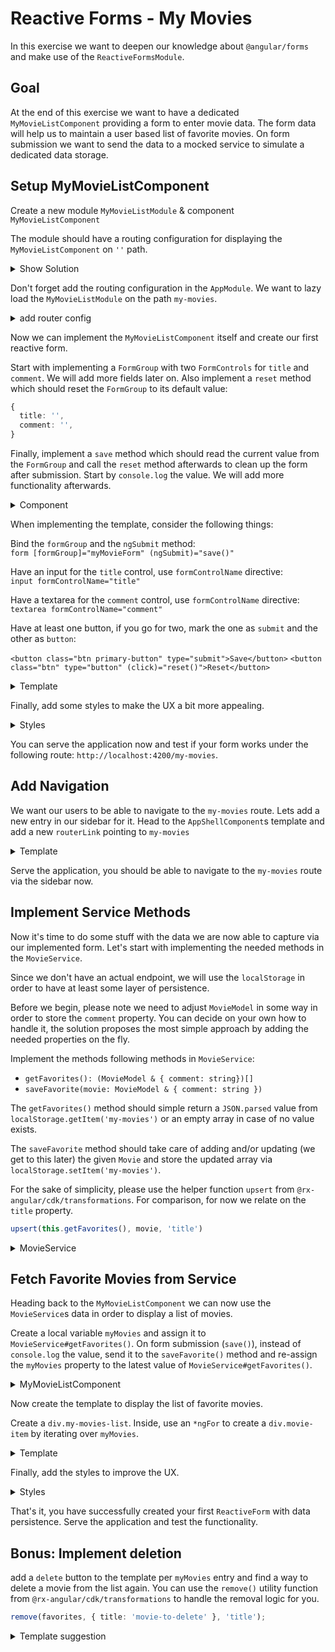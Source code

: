 # Reactive Forms - My Movies

In this exercise we want to deepen our knowledge about `@angular/forms`
and make use of the `ReactiveFormsModule`.

## Goal

At the end of this exercise we want to have a dedicated `MyMovieListComponent`
providing a form to enter movie data.
The form data will help us to maintain a user based list of favorite movies.
On form submission we want to send the data to a mocked service to simulate a dedicated data storage.

## Setup MyMovieListComponent

Create a new module `MyMovieListModule` & component `MyMovieListComponent`

The module should have a routing configuration for displaying
the `MyMovieListComponent` on `''` path.

<details>
<summary> Show Solution </summary>

```bash
# create module
ng g m movie/my-movie-list

# create component
ng g c movie/my-movie-list
```

implement `MyMovieListModule`

```ts
// movie/my-movie-list/my-movie-list.module.ts

const routes: Routes = [
  {
    path: '',
    component: MyMovieListComponent,
  },
];

@NgModule({
    declarations: [MyMovieListComponent],
    imports: [MovieModule, RouterModule.forChild(routes)],
})
export class MovieSearchPageModule {}
```

</details>

Don't forget add the routing configuration in the `AppModule`.
We want to lazy load the `MyMovieListModule` on the path `my-movies`.

<details>
<summary> add router config </summary>

```ts
// app-routing.module.ts
{
    path: 'my-movies',
    loadChildren: () =>
        import('./movie/my-movie-list/my-movie-list.module').then(
            (file) => file.MyMovieListModule
        ),
},
```

</details>

Now we can implement the `MyMovieListComponent` itself and create our first reactive form.

Start with implementing a `FormGroup` with two `FormControls` for `title` and `comment`. We will add more fields later on.
Also implement a `reset` method which should reset the `FormGroup` to its default value:
```ts
{
  title: '', 
  comment: '',
}
```

Finally, implement a `save` method which should read the current value from the `FormGroup` and call the `reset` method afterwards
to clean up the form after submission.
Start by `console.log` the value. We will add more functionality afterwards. 

<details>
    <summary>Component</summary>

```ts
// my-movie-list.component.ts

myMovieForm = new FormGroup({
    title: new FormControl(''),
    comment: new FormControl(''),
});

save(): void {
    console.log(this.myMovieForm.value, 'movieToStore');
    this.reset();
}

reset(): void {
    this.myMovieForm.reset({
        title: '',
        comment: '',
    });
}

```

</details>

When implementing the template, consider the following things:

Bind the `formGroup` and the `ngSubmit` method:  
`form [formGroup]="myMovieForm" (ngSubmit)="save()"`

Have an input for the `title` control, use `formControlName` directive:  
`input formControlName="title"`

Have a textarea for the `comment` control, use `formControlName` directive:  
`textarea formControlName="comment"`

Have at least one button, if you go for two, mark the one as `submit` and the other as `button`:

`<button class="btn primary-button" type="submit">Save</button>`
`<button class="btn" type="button" (click)="reset()">Reset</button>`

<details>
    <summary>Template</summary>

```html
<!-- my-movie-list.component.html -->
<form [formGroup]="myMovieForm" (ngSubmit)="save()">
    <div class="form-group">
        <label for="title">Title</label>
        <input id="title" type="text" formControlName="title">
    </div>
    <div class="form-group">
        <label for="comment">Comment</label>
        <textarea rows="5" id="comment" formControlName="comment"></textarea>
    </div>
    <div class="button-group">
        <button class="btn" type="button" (click)="reset()">Reset</button>
        <button class="btn primary-button" type="submit">Save</button>
    </div>
</form>

```

</details>

Finally, add some styles to make the UX a bit more appealing.

<details>
    <summary>Styles</summary>

```scss

/* my-movie-list.component.scss */
:host {
  padding: 0 1rem;
  display: block;
}

form {
  width: 500px;
}

.form-group {
  display: flex;
  justify-content: center;
  margin-bottom: 1rem;
  flex-direction: column;
}

.button-group {
  display: flex;
  justify-content: flex-end;
  align-items: center;

  button:first-child {
    margin-right: .5rem;
  }
}

```

</details>

You can serve the application now and test if your form works under the following route:
`http://localhost:4200/my-movies`.

## Add Navigation

We want our users to be able to navigate to the `my-movies` route. Lets add a new entry in our sidebar for it.
Head to the `AppShellComponent`s template and add a new `routerLink` pointing to `my-movies`

<details>
    <summary>Template</summary>

```html
<!-- app-shell.component.html -->

<!-- optional: add navigation headline :) -->
<h3 class="navigation--headline">User Menu</h3>

<a
        class="navigation--link"
        [routerLink]="['/my-movies']"
        routerLinkActive="active"
>
    <div class="navigation--menu-item">
        <svg-icon class="navigation--menu-item-icon" name="account"></svg-icon>
        My Movies
    </div>
</a>
```

</details>

Serve the application, you should be able to navigate to the `my-movies` route via the sidebar now.


## Implement Service Methods

Now it's time to do some stuff with the data we are now able to capture via our implemented form. Let's start with implementing
the needed methods in the `MovieService`.

Since we don't have an actual endpoint, we will use the `localStorage` in order to have at least
some layer of persistence.

Before we begin, please note we need to adjust `MovieModel` in some way in order to store the `comment` property.
You can decide on your own how to handle it, the solution proposes the most simple approach by adding the needed 
properties on the fly.

Implement the methods following methods in `MovieService`:

* `getFavorites(): (MovieModel & { comment: string})[]` 
* `saveFavorite(movie: MovieModel & { comment: string })`

The `getFavorites()` method should simple return a `JSON.parsed` value from `localStorage.getItem('my-movies')` or an empty
array in case of no value exists.

The `saveFavorite` method should take care of adding and/or updating (we get to this later) the given `Movie` and store the
updated array via `localStorage.setItem('my-movies')`.

For the sake of simplicity, please use the helper function `upsert` from `@rx-angular/cdk/transformations`.
For comparison, for now we relate on the `title` property.

```ts
upsert(this.getFavorites(), movie, 'title')
```

<details>
    <summary>MovieService</summary>
    
```ts
// movie.service.ts

getFavorites(): (MovieModel & { comment: string })[] {
    return JSON.parse(localStorage.getItem('my-movies')) || [];
}

saveFavorite(movie: MovieModel & { comment: string }) {
    const favorites = upsert(this.getFavorites(), movie, 'title');
    localStorage.setItem('my-movies', JSON.stringify(favorites));
}
```
</details>

## Fetch Favorite Movies from Service

Heading back to the `MyMovieListComponent` we can now use the `MovieService`s data in order to display a list of movies.

Create a local variable `myMovies` and assign it to `MovieService#getFavorites()`.
On form submission (`save()`), instead of `console.log` the value, send it to the `saveFavorite()` method and re-assign
the `myMovies` property to the latest value of `MovieService#getFavorites()`.

<details>
    <summary>MyMovieListComponent</summary>

```ts
// my-movie-list.component.ts

myMovies = this.movieService.getFavorites();

save(): void {
    this.movieService.saveFavorite(this.myMovieForm.value);
    this.reset();
    this.myMovies = this.movieService.getFavorites();
}

```

</details>

Now create the template to display the list of favorite movies.

Create a `div.my-movies-list`. Inside, use an `*ngFor` to create a `div.movie-item` by iterating over `myMovies`.

<details>
    <summary>Template</summary>

```html
<!-- my-movie-list.component.html -->
<h2>My Movies</h2>
<div class="my-movies-list">
  <div class="movie-item" *ngFor="let movie of myMovies">
    <span class="movie-title">{{ movie.title }}</span>
    <span class="movie-comment">{{ movie.comment }}</span>
  </div>
</div>

```

</details>

Finally, add the styles to improve the UX.

<details>
    <summary>Styles</summary>

```scss
/* my-movie-list.component.scss */

.movie-item {
  padding: 1rem 0.5rem;
  display: flex;
  font-size: var(--text-lg);
}

.movie-title {
  width: 125px;
}

```

</details>

That's it, you have successfully created your first `ReactiveForm` with data persistence.
Serve the application and test the functionality.

## Bonus: Implement deletion

add a `delete` button to the template per `myMovies` entry and find a way to delete a movie from the list again.
You can use the `remove()` utility function from `@rx-angular/cdk/transformations` to handle the removal logic for you.

```ts
remove(favorites, { title: 'movie-to-delete' }, 'title');
```

<details>
    <summary>Template suggestion</summary>

```html
<button class="btn btn__icon">
  <svg-icon name="delete"></svg-icon>
</button>
```
</details>
